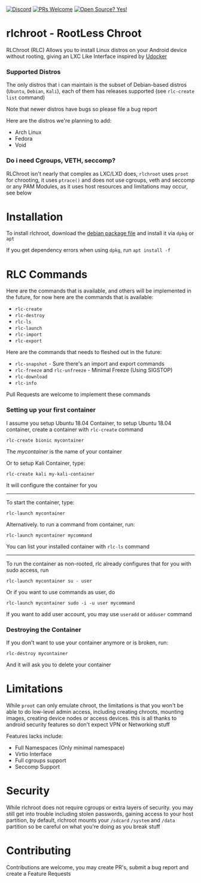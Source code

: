 [![Discord](https://img.shields.io/discord/591914197219016707.svg?label=&logo=discord&logoColor=ffffff&color=7389D8&labelColor=6A7EC2)](https://discord.gg/vpEv3HJ)      [![PRs Welcome](https://img.shields.io/badge/PRs-welcome-brightgreen.svg?style=flat-square)](http://makeapullrequest.com) [![Open Source? Yes!](https://badgen.net/badge/Open%20Source%20%3F/Yes%21/blue?icon=github)](https://github.com/Naereen/badges/)

# rlchroot - RootLess Chroot
RLChroot (RLC) Allows you to install Linux distros on your Android device without rooting, giving an LXC Like Interface inspired by [Udocker](https://github.com/indigo-dc/udocker)

### Supported Distros
The only distros that i can maintain is the subset of Debian-based distros (`Ubuntu`, `Debian`, `Kali`), each of them has releases supported (see `rlc-create list` command)

Note that newer distros have bugs so please file a bug report

Here are the distros we're planning to add:
* Arch Linux
* Fedora
* Void

### Do i need Cgroups, VETH, seccomp?
RLChroot isn't nearly that complex as LXC/LXD does, `rlchroot` uses `proot` for chrooting, it uses `ptrace()` and does not use cgroups, veth and seccomp or any PAM Modules, as it uses host resources and limitations may occur, see below

# Installation
To install rlchroot, download the [debian package file](https://git.io/JtOjw) and install it via `dpkg` or `apt`

If you get dependency errors when using `dpkg`, run `apt install -f`

# RLC Commands
Here are the commands that is available, and others will be implemented in the future, for now here are the commands that is available:
* `rlc-create`
* `rlc-destroy`
* `rlc-ls`
* `rlc-launch`
* `rlc-import`
* `rlc-export`

Here are the commands that needs to fleshed out in the future:
* `rlc-snapshot` - Sure there's an import and export commands
* `rlc-freeze` and `rlc-unfreeze` - Minimal Freeze (Using SIGSTOP)
* `rlc-download`
* `rlc-info`

Pull Requests are welcome to implement these commands

### Setting up your first container
I assume you setup Ubuntu 18.04 Container, to setup Ubuntu 18.04 container, create a container with `rlc-create` command
```
rlc-create bionic mycontainer
```
The *mycontainer* is the name of your container

Or to setup Kali Container, type:
```
rlc-create kali my-kali-container
```

It will configure the container for you

---

To start the container, type:
```
rlc-launch mycontainer
```

Alternatively. to run a command from container, run:
```
rlc-launch mycontainer mycommand
```

You can list your installed container with `rlc-ls` command

---

To run the container as non-rooted, rlc already configures that for you with sudo access, run
```
rlc-launch mycontainer su - user
```

Or if you want to use commands as user, do
```
rlc-launch mycontainer sudo -i -u user mycommand
```

If you want to add user account, you may use `useradd` or `adduser` command

### Destroying the Container
If you don't want to use your container anymore or is broken, run:
```
rlc-destroy mycontainer
```

And it will ask you to delete your container

# Limitations
While `proot` can only emulate chroot, the limitations is that you won't be able to do low-level admin access, including creating chroots, mounting images, creating device nodes or access devices. this is all thanks to android security features so don't expect VPN or Networking stuff

Features lacks include:
* Full Namespaces (Only minimal namespace)
* Virtio Interface
* Full cgroups support
* Seccomp Support

# Security
While rlchroot does not require cgroups or extra layers of security. you may still get into trouble including stolen passwords, gaining access to your host partition, by default, rlchroot mounts your `/sdcard` `/system` and `/data` partition so be careful on what you're doing as you break stuff

# Contributing
Contributions are welcome, you may create PR's, submit a bug report and create a Feature Requests
